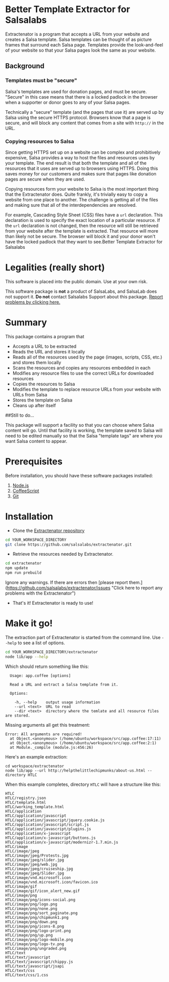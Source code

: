 # Better Template Extractor for Salsalabs

Extractenator is a program that accepts a URL from your website and creates a 
Salsa template.  Salsa templates can be thought of as picture frames that surround
each Salsa page.  Templates provide the look-and-feel of your website so that 
your Salsa pages look the same as your website.

## Background

### Templates must be "secure"

Salsa's templates are used for donation pages, and must be secure.  "Secure" in
this case means that there is a locked padlock in the browser when a supporter or
donor goes to any of your Salsa pages.

Technically a "secure" template (and the pages that use it) are served up by 
Salsa using the secure HTTPS protocol.  Browsers know that a page is secure, and
will block any content that comes from a site with `http://` in the URL.

### Copying resources to Salsa

Since getting HTTPS set up on a website can be complex and prohibitively expensive,
Salsa provides a way to host the files and resources uses by your template.  The
end result is that both the template and all of the resources that it uses are
served up to browsers using HTTPS.  Doing this saves money for our customers and
makes sure that pages like donation pages are secure when they are used.

Copying resources form your website to Salsa is the most important thing that
the Extractenator does.  Quite frankly, it's trivially easy to copy a website from 
one place to another.  The challenge is getting all of the files and making sure
that all of the interdependencies are resolved.

For example, Cascading Style Sheet (CSS) files have a `url` declaration.  This
declaration is used to specify the exact location of a particular resource.  If
the `url` declaration is not changed, then the resource will still be retrieved
from your website after the template is extracted.  That resource will more than
likely not be secure.  The browser will block it and your donor won't have the
locked padlock that they want to see.Better Template Extractor for Salsalabs

# Legalities (really short)

This software is placed into the public domain.  Use at your own risk.

This software package is **not** a product of SalsaLabs, and SalsaLab does not
support it. **Do not** contact Salsalabs Support about this package.  [Report
problems by clicking here.](https://github.com/salsalabs/extractenator/issues
"Click here to report any problems with the Extractenator")

# Summary

This package contains a program that

* Accepts a URL to be extracted
* Reads the URL and stores it locally
* Reads all of the resources used by the page (images, scripts, CSS, etc.) and
stores them locally
* Scans the resources and copies any resources embedded in each
* Modifies any resource files to use the correct URLs for downloaded resources
* Copies the resources to Salsa
* Modifies the template to replace resource URLs from your website with URLs
from Salsa
* Stores the template on Salsa
* Cleans up after itself

##Still to do...

This package will support a facility so that you can choose where Salsa content will go.
Until that facility is working, the template saved to Salsa will need to be edited manually
so that the Salsa "template tags" are where you want Salsa content to appear.

# Prerequisites

Before installation, you should have these software packages installed:

1. [Node.js](http://nodejs.org/ "Node.js's Homepage")
2. [CoffeeScript](http://coffeescript.org/ "Coffeescript's Homepage")
3. [Git](http://git-scm.com/ "Homepage for the Git source control program")

# Installation

* Clone the [Extractenator repository](https://github.com/salsalabs/extractenator)
```bash
cd YOUR_WORKSPACE_DIRECTORY
git clone https://github.com/salsalabs/extractenator.git
```
* Retrieve the resources needed by Extractenator.
```bash
cd extractenator
npm update
npm run prebuild
```
Ignore any warnings.  If there are errors then [please report them.]
(https://github.com/salsalabs/extractenator/issues
"Click here to report any problems with the Extractenator")
* That's it!  Extractenator is ready to use!

# Make it go!

The extraction part of Extractenator is started from the command line.  Use 
`--help` to see a list of options.
```bash
cd YOUR_WORKSPACE_DIRECTORY/extractenator
node lib/app --help
```
Which should return something like this:
```
  Usage: app.coffee [options]

  Read a URL and extract a Salsa template from it.

  Options:

    -h, --help    output usage information
    --url <text>  URL to read
    --dir <text>  directory where the temlate and all resource files are stored.
```
Missing arguments all get this treatment:
```
Error: All arguments are required!
  at Object.<anonymous> (/home/ubuntu/workspace/src/app.coffee:17:11)
  at Object.<anonymous> (/home/ubuntu/workspace/src/app.coffee:2:1)
  at Module._compile (module.js:456:26)
```

Here's an example extraction:

```
cd workspace/extractenator
node lib/app --url http://helpthelittlechipmunks/about-us.html --directory HTLC
```
When this example completes, directory `HTLC` will have a structure like this:
```
HTLC
HTLC/registry.json
HTLC/template.html
HTLC/working_template.html
HTLC/application
HTLC/application/javascript
HTLC/application/javascript/jquery.cookie.js
HTLC/application/javascript/script.js
HTLC/application/javascript/plugins.js
HTLC/application/x-javascript
HTLC/application/x-javascript/buttons.js
HTLC/application/x-javascript/modernizr-1.7.min.js
HTLC/image
HTLC/image/jpeg
HTLC/image/jpeg/Protests.jpg
HTLC/image/jpeg/slider.jpg
HTLC/image/jpeg/web.jpg
HTLC/image/jpeg/cruiseship.jpg
HTLC/image/jpeg/Slider.jpg
HTLC/image/vnd.microsoft.icon
HTLC/image/vnd.microsoft.icon/favicon.ico
HTLC/image/gif
HTLC/image/gif/icon_alert_new.gif
HTLC/image/png
HTLC/image/png/icons-social.png
HTLC/image/png/logo.png
HTLC/image/png/none.png
HTLC/image/png/sort_paginate.png
HTLC/image/png/chipmunk1.png
HTLC/image/png/down.png
HTLC/image/png/icons-8.png
HTLC/image/png/logo-print.png
HTLC/image/png/up.png
HTLC/image/png/logo-mobile.png
HTLC/image/png/logo-tv.png
HTLC/image/png/ungraded.png
HTLC/text
HTLC/text/javascript
HTLC/text/javascript/chippy.js
HTLC/text/javascript/jsapi
HTLC/text/css
HTLC/text/css/1.css
```
